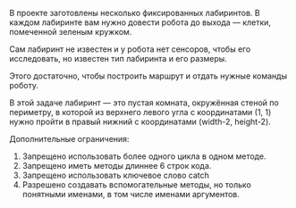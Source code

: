 В проекте заготовлены несколько фиксированных лабиринтов. В каждом лабиринте вам нужно довести робота до выхода — клетки, помеченной зеленым кружком.

Сам лабиринт не известен и у робота нет сенсоров, чтобы его исследовать, но известен тип лабиринта и его размеры.

Этого достаточно, чтобы построить маршрут и отдать нужные команды роботу.

В этой задаче лабиринт — это пустая комната, окружённая стеной по периметру, в которой из верхнего левого угла с координатами (1, 1) нужно пройти в правый нижний с координатами (width-2, height-2).

Дополнительные ограничения:

1. Запрещено использовать более одного цикла в одном методе.
2. Запрещено иметь методы длиннее 6 строк кода.
3. Запрещено использовать ключевое слово catch
4. Разрешено создавать вспомогательные методы, но только понятными именами, в том числе именами аргументов.
